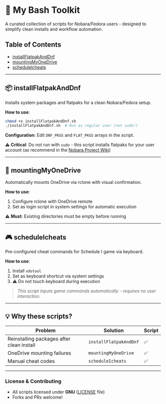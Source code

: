 # 🧰 My Bash Toolkit

A curated collection of scripts for Nobara/Fedora users - designed to simplify clean installs and workflow automation.

## Table of Contents

- [installFlatpakAndDnf](#-installflatpakanddnf)
- [mountingMyOneDrive](#-mountingmyonedrive)
- [scheduleIcheats](#-scheduleicheats)

---

## 📦 installFlatpakAndDnf

Installs system packages and flatpaks for a clean Nobara/Fedora setup.

**How to use**:
```bash
chmod +x installFlatpakAndDnf.sh
./installFlatpakAndDnf.sh  # Run as regular user (not sudo!)
```

**Configuration**: Edit `DNF_PKGS` and `FLAT_PKGS` arrays in the script.

⚠️ **Critical**: Do *not* run with `sudo` - this script installs flatpaks for your user account (as recommend in the [Nobara Project Wiki](https://wiki.nobaraproject.org/en/new-user-guide-general-guidelines))

---

## 🚚 mountingMyOneDrive

Automatically mounts OneDrive via rclone with visual confirmation.

**How to use**:
1. Configure rclone with OneDrive remote
2. Set as login script in system settings for automatic execution

⚠️ **Must**: Existing directories must be empty before running

---

## 🎮 scheduleIcheats

Pre-configured cheat commands for Schedule I game via keyboard.

**How to use**:
1. Install `xdotool`
2. Set as keyboard shortcut via system settings
3. ⚠️ Do not touch keyboard during execution

> *This script inputs game commands automatically - requires no user interaction.*

---

## 💡 Why these scripts?

| Problem | Solution | Script |
|---------|-----------|--------|
| Reinstalling packages after clean install | `installFlatpakAndDnf` | ✅ |
| OneDrive mounting failures | `mountingMyOneDrive` | ✅ |
| Manual cheat codes | `scheduleIcheats` | ✅ |

---

### License & Contributing

- All scripts licensed under **GNU** ([LICENSE](LICENSE) file)
- Forks and PRs welcome!
